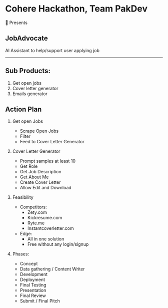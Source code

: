 # Cohere Hackathon, Team PakDev
🚀 Presents
## JobAdvocate

AI Assistant to help/support user applying job

------------
## Sub Products:

1. Get open jobs
2. Cover letter generator
3. Emails generator

## Action Plan
1. Get open Jobs
	- Scrape Open Jobs
	- Filter
	- Feed to Cover Letter Generator

2. Cover Letter Generator
	- Prompt samples at least 10
	- Get Role
	- Get Job Description
	- Get About Me
	- Create Cover Letter 
	- Allow Edit and Download

3. Feasibility 
	- Competitors:
		-	Zety.com
		- Kickresume.com
		- Ryte.me
		- Instantcoverletter.com
	- Edge:
		- All in one solution
		- Free without any login/signup

4. Phases:
	-	Concept
	-	Data gathering / Content Writer
	-	Development
	-	Deployment
	-	Final Testing
	-	Presentation
	-	Final Review
	-	Submit / Final Pitch
